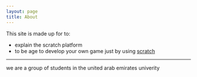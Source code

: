 ```yaml
---
layout: page
title: About
---
```

This site is made up for to:
- explain the scratch platform
- to be age to develop your own game just by using [scratch](https://scratch.mit.edu/)
<hr />
we are a group of students in the united arab emirates univerity
